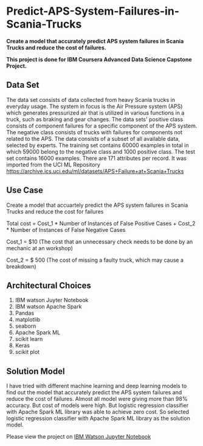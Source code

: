 # Predict-APS-System-Failures-in-Scania-Trucks
**Create a model that accurately predict APS system failures in Scania Trucks and reduce the cost of failures.**

**This project is done for IBM Coursera Advanced Data Science Capstone Project.**

## Data Set

The data set consists of data collected from heavy Scania trucks in everyday usage. The system in focus is the Air Pressure system (APS) which generates pressurized air that is utilized in various functions in a truck, such as braking and gear changes. The data sets' positive class consists of component failures for a specific component of the APS system. The negative class consists of trucks with failures for components not related to the APS. The data consists of a subset of all available data, selected by experts. The training set contains 60000 examples in total in which 59000 belong to the negative class and 1000 positive class. The test set contains 16000 examples. There are 171 attributes per record. It was imported from the UCI ML Repository https://archive.ics.uci.edu/ml/datasets/APS+Failure+at+Scania+Trucks

## Use Case

Create a model that accuartely predict the APS system failures in Scania Trucks and reduce the cost for failures

Total cost = Cost_1 * Number of Instances of False Positive Cases + Cost_2 * Number of Instances of False Negative Cases

Cost_1 = $10 (The cost that an unnecessary check needs to be done by an mechanic at an workshop)

Cost_2 = $ 500 (The cost of missing a faulty truck, which may cause a breakdown)

## Architectural Choices
1. IBM watson Juyter Notebook
2. IBM watson Apache Spark
3. Pandas
4. matplotlib
5. seaborn
6. Apache Spark ML
7. scikit learn
8. Keras
9. scikit plot

## Solution Model
I have tried with different machine learning and deep learning models to find out the model that accurately predict the APS system failures and reduce the cost of failures. Almost all model were giving more than 98% accuracy. But cost of models were high. But logistic regression classifier with Apache Spark ML library was able to achieve zero cost. So selected logistic regression classifier with Apache Spark ML library as the solution model.

Please view the project on [IBM Watson Jupyter Notebook](https://dataplatform.cloud.ibm.com/analytics/notebooks/v2/4874578f-dfcd-4b00-ae09-1d29478a0fdf/view?access_token=b130995737958132804bbaa2fb67ca663847651d41e2a809aa161ae54c386a4e)
